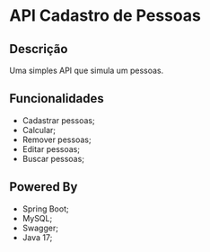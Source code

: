 # API Cadastro de Pessoas

## Descrição
Uma simples API que simula um pessoas.

## Funcionalidades

* Cadastrar pessoas;
* Calcular;
* Remover pessoas;
* Editar pessoas;
* Buscar pessoas;

## Powered By

* Spring Boot;
* MySQL;
* Swagger;
* Java 17;
